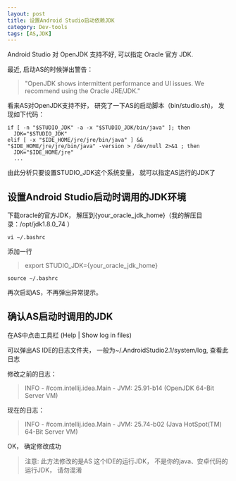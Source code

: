 ```yaml
---
layout: post
title: 设置Android Studio启动依赖JDK
category: Dev-tools
tags: [AS,JDK]
---
```


Android Studio 对 OpenJDK 支持不好, 可以指定 Oracle 官方 JDK.

最近, 启动AS的时候弹出警告：

> "OpenJDK shows intermittent performance and UI issues. We recommend using the Oracle JRE/JDK."

看来AS对OpenJDK支持不好， 研究了一下AS的启动脚本（bin/studio.sh)， 发现如下代码：

```shell
if [ -n "$STUDIO_JDK" -a -x "$STUDIO_JDK/bin/java" ]; then
  JDK="$STUDIO_JDK"
elif [ -x "$IDE_HOME/jre/jre/bin/java" ] && "$IDE_HOME/jre/jre/bin/java" -version > /dev/null 2>&1 ; then
  JDK="$IDE_HOME/jre"
  ...
```
由此分析只要设置STUDIO_JDK这个系统变量， 就可以指定AS运行的JDK了

## 设置Android Studio启动时调用的JDK环境

下载oracle的官方JDK， 解压到{your_oracle_jdk_home}（我的解压目录：/opt/jdk1.8.0_74 ）

`vi ~/.bashrc`

添加一行

> export STUDIO_JDK={your_oracle_jdk_home}

`source ~/.bashrc`

再次启动AS，不再弹出异常提示。

## 确认AS启动时调用的JDK

在AS中点击工具栏 (Help | Show log in files)

可以弹出AS IDE的日志文件夹， 一般为~/.AndroidStudio2.1/system/log, 查看此日志

修改之前的日志：

> INFO -        #com.intellij.idea.Main - JVM: 25.91-b14 (OpenJDK 64-Bit Server VM)

现在的日志：

> INFO -        #com.intellij.idea.Main - JVM: 25.74-b02 (Java HotSpot(TM) 64-Bit Server VM)

OK， 确定修改成功

> 注意: 此方法修改的是AS 这个IDE的运行JDK， 不是你的java、安卓代码的运行JDK， 请勿混淆
